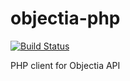 # objectia-php 
[![Build Status](https://travis-ci.org/objectia/objectia-php.svg?branch=master)](https://travis-ci.org/objectia/objectia-php) 
<!--[![codecov](https://codecov.io/gh/objectia/objectia-php/branch/master/graph/badge.svg)](https://codecov.io/gh/objectia/objectia-php)-->

PHP client for Objectia API
